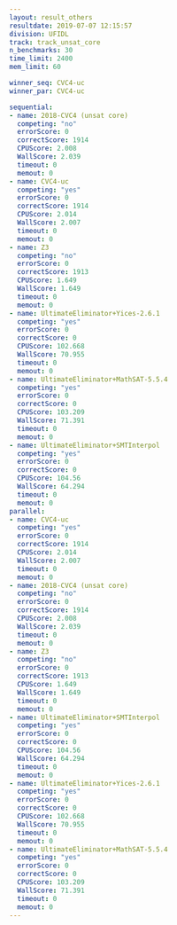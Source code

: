 ```yaml
---
layout: result_others
resultdate: 2019-07-07 12:15:57
division: UFIDL
track: track_unsat_core
n_benchmarks: 30
time_limit: 2400
mem_limit: 60

winner_seq: CVC4-uc
winner_par: CVC4-uc

sequential:
- name: 2018-CVC4 (unsat core)
  competing: "no"
  errorScore: 0
  correctScore: 1914
  CPUScore: 2.008
  WallScore: 2.039
  timeout: 0
  memout: 0
- name: CVC4-uc
  competing: "yes"
  errorScore: 0
  correctScore: 1914
  CPUScore: 2.014
  WallScore: 2.007
  timeout: 0
  memout: 0
- name: Z3
  competing: "no"
  errorScore: 0
  correctScore: 1913
  CPUScore: 1.649
  WallScore: 1.649
  timeout: 0
  memout: 0
- name: UltimateEliminator+Yices-2.6.1
  competing: "yes"
  errorScore: 0
  correctScore: 0
  CPUScore: 102.668
  WallScore: 70.955
  timeout: 0
  memout: 0
- name: UltimateEliminator+MathSAT-5.5.4
  competing: "yes"
  errorScore: 0
  correctScore: 0
  CPUScore: 103.209
  WallScore: 71.391
  timeout: 0
  memout: 0
- name: UltimateEliminator+SMTInterpol
  competing: "yes"
  errorScore: 0
  correctScore: 0
  CPUScore: 104.56
  WallScore: 64.294
  timeout: 0
  memout: 0
parallel:
- name: CVC4-uc
  competing: "yes"
  errorScore: 0
  correctScore: 1914
  CPUScore: 2.014
  WallScore: 2.007
  timeout: 0
  memout: 0
- name: 2018-CVC4 (unsat core)
  competing: "no"
  errorScore: 0
  correctScore: 1914
  CPUScore: 2.008
  WallScore: 2.039
  timeout: 0
  memout: 0
- name: Z3
  competing: "no"
  errorScore: 0
  correctScore: 1913
  CPUScore: 1.649
  WallScore: 1.649
  timeout: 0
  memout: 0
- name: UltimateEliminator+SMTInterpol
  competing: "yes"
  errorScore: 0
  correctScore: 0
  CPUScore: 104.56
  WallScore: 64.294
  timeout: 0
  memout: 0
- name: UltimateEliminator+Yices-2.6.1
  competing: "yes"
  errorScore: 0
  correctScore: 0
  CPUScore: 102.668
  WallScore: 70.955
  timeout: 0
  memout: 0
- name: UltimateEliminator+MathSAT-5.5.4
  competing: "yes"
  errorScore: 0
  correctScore: 0
  CPUScore: 103.209
  WallScore: 71.391
  timeout: 0
  memout: 0
---
```


